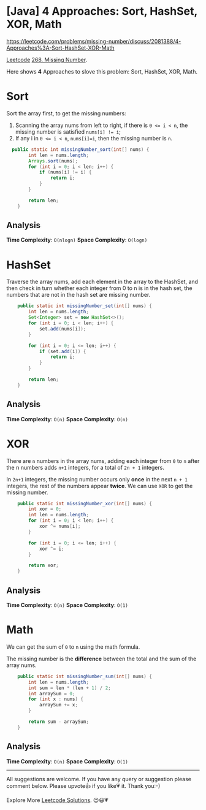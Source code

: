 # [Java] 4 Approaches: Sort, HashSet, XOR, Math

https://leetcode.com/problems/missing-number/discuss/2081388/4-Approaches%3A-Sort-HashSet-XOR-Math

[Leetcode](https://leetcode-cn.com/) [268. Missing Number](https://leetcode.com/problems/missing-number/).

Here shows **4** Approaches to slove this problem: Sort, HashSet, XOR, Math.

# Sort

Sort the array first, to get the missing numbers:

1. Scanning the array nums from left to right, if there is `0 <= i < n`, the missing number is satisfied `nums[i] != i`;
2. If any i in `0 <= i < n`, `nums[i]=i`, then the missing number is `n`.

```java
  public static int missingNumber_sort(int[] nums) {
        int len = nums.length;
        Arrays.sort(nums);
        for (int i = 0; i < len; i++) {
            if (nums[i] != i) {
                return i;
            }
        }

        return len;
    }
```

## Analysis

**Time Complexity**: `O(nlogn)`
**Space Complexity**: `O(logn)`

# HashSet

Traverse the array nums, add each element in the array to the HashSet, and then check in turn whether each integer from 0 to n is in the hash set, the numbers that are not in the hash set are missing number.

```java
    public static int missingNumber_set(int[] nums) {
        int len = nums.length;
        Set<Integer> set = new HashSet<>();
        for (int i = 0; i < len; i++) {
            set.add(nums[i]);
        }

        for (int i = 0; i <= len; i++) {
            if (set.add(i)) {
                return i;
            }
        }

        return len;
    }
```	
	
## Analysis

**Time Complexity**: `O(n)`
**Space Complexity**: `O(n)`

# XOR

There are `n` numbers in the array nums, adding each integer from `0` to `n` after the n numbers adds `n+1` integers, for a total of `2n + 1` integers.

In `2n+1` integers, the missing number occurs only **once** in the next `n + 1` integers, the rest of the numbers appear **twice**. We can use `XOR` to get the missing number.

```java
    public static int missingNumber_xor(int[] nums) {
        int xor = 0;
        int len = nums.length;
        for (int i = 0; i < len; i++) {
            xor ^= nums[i];
        }

        for (int i = 0; i <= len; i++) {
            xor ^= i;
        }

        return xor;
    }
```

## Analysis

**Time Complexity**: `O(n)`
**Space Complexity**: `O(1)`

# Math

We can get the sum of `0` to `n` using the math formula. 

The missing number is the **difference** between the total and the sum of the array nums.

```java
    public static int missingNumber_sum(int[] nums) {
        int len = nums.length;
        int sum = len * (len + 1) / 2;
        int arraySum = 0;
        for (int x : nums) {
            arraySum += x;
        }

        return sum - arraySum;
    }
```	
	
## Analysis

**Time Complexity**: `O(n)`
**Space Complexity**: `O(1)`

--------------------------

All suggestions are welcome. 
If you have any query or suggestion please comment below.
Please upvote👍 if you like💗 it. Thank you:-)

Explore More [Leetcode Solutions](https://leetcode.com/discuss/general-discussion/1868912/My-Leetcode-Solutions-All-In-One). 😉😃💗

